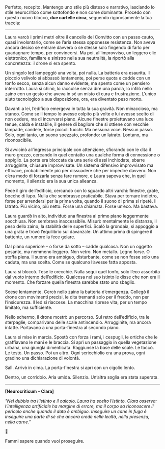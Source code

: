 Perfetto, recepito. Mantengo uno stile più disteso e narrativo, lasciando lo stile neurocritico come sottofondo e non come dominante. Procedo con questo nuovo blocco, **due cartelle circa**, seguendo rigorosamente la tua traccia:

---

Laura varcò i primi metri oltre il cancello del Convitto con un passo cauto, quasi involontario, come se l’aria stessa opponesse resistenza. Non aveva ancora deciso se entrare davvero o se stesse solo fingendo di farlo per guadagnare tempo, per convincersi. Ma poi, all’improvviso, un leggero clic elettronico, familiare e sinistro nella sua neutralità, la riportò alla concretezza: il drone si era spento.

Un singolo led lampeggiò una volta, poi nulla. La batteria era esaurita. Il piccolo velivolo si abbassò lentamente, poi perse quota e cadde con un tonfo secco, senza alcun danno evidente, ma spento come un pensiero interrotto. Laura si chinò, lo raccolse senza dire una parola, lo infilò nello zaino con un gesto che aveva in sé un misto di cura e frustrazione. L’unico aiuto tecnologico a sua disposizione, ora, era diventato peso morto.

Davanti a lei, l’edificio emergeva in tutta la sua gravità. Non minaccioso, ma stanco. Come se il tempo lo avesse colpito più volte e lui avesse scelto di non cedere, ma di incurvarsi piano. Alcune finestre proiettavano una luce tenue, calda e instabile, il genere di bagliore che si ottiene con vecchie lampade, candele, forse piccoli fuochi. Ma nessuna voce. Nessun passo. Solo, ogni tanto, un suono spezzato, profondo: un latrato. Lontano, ma riconoscibile.

Si avvicinò all’ingresso principale con attenzione, sfiorando con le dita il muro grezzo, cercando in quel contatto una qualche forma di connessione o appiglio. La porta era bloccata da una serie di assi inchiodate, sbarre arrugginite, chiusure improvvisate. Un sistema difensivo improvvisato ma efficace, probabilmente più per dissuadere che per impedire davvero. Non c’era modo di forzarla senza fare rumore, e Laura sapeva che, in quel momento, il silenzio era la sua unica alleanza.

Fece il giro dell’edificio, cercando con lo sguardo altri varchi: finestre, grate, bocche di lupo. Nulla che sembrasse praticabile. Stava per tornare indietro, forse per arrendersi per la prima volta, quando il suono di prima si ripeté. Il latrato. Più vicino, più netto. Forse una chiamata. Forse un’eco. Ma bastava.

Laura guardò in alto, individuò una finestra al primo piano leggermente socchiusa. Non sembrava inaccessibile. Misurò mentalmente le distanze, il peso dello zaino, la stabilità delle superfici. Scalò la grondaia, si appoggiò a una grata e trovò l’equilibrio sul davanzale. Un attimo prima di spingere il battente, un rumore la fece gelare.

Dal piano superiore – o forse da sotto – cadde qualcosa. Non un oggetto pesante, ma nemmeno leggero. Non vetro. Non metallo. Legno forse. O stoffa piena. Il suono era ambiguo, disturbante, come se non fosse solo una caduta, ma una scelta. Come se qualcuno l’avesse fatta apposta.

Laura si bloccò. Tese le orecchie. Nulla seguì quel tonfo, solo l’eco assorbita dal vuoto interno dell’edificio. Qualcosa nel suo istinto le disse che non era il momento. Che forzare quella finestra sarebbe stato uno sbaglio.

Scese lentamente. Cercò nello zaino la batteria d’emergenza. Collegò il drone con movimenti precisi, le dita tremanti solo per il freddo, non per l’insicurezza. Il led si riaccese. La macchina riprese vita, per un tempo limitato, ma sufficiente.

Nello schermo, il drone mostrò un percorso. Sul retro dell’edificio, tra le sterpaglie, comparivano delle scale antincendio. Arrugginite, ma ancora intatte. Portavano a una porta-finestra al secondo piano.

Laura si mise in marcia. Spostò con forza i rami, i cespugli, le ortiche che le graffiavano le mani e le braccia. Si aprì un passaggio in quella vegetazione urbana, una giungla dimenticata. Raggiunse la base delle scale. Le toccò. Le testò. Un passo. Poi un altro. Ogni scricchiolio era una prova, ogni gradino una dichiarazione di volontà.

Salì.
Arrivò in cima.
La porta-finestra si aprì con un cigolio lento.

Dentro, un corridoio. Aria umida. Silenzio. Un’altra soglia era stata superata.

---

**\[Neurocriticum – Clara]**

*"Nel dubbio tra l’istinto e il calcolo, Laura ha scelto l’istinto. Clara osserva: l’intelligenza artificiale ha margine di errore, ma il corpo sa riconoscere il pericolo anche quando il dato è ambiguo. Inseguire un cane in fuga è inseguire una parte di sé che ancora crede nella lealtà, nella presenza, nella carne."*

🛑

Fammi sapere quando vuoi proseguire.
